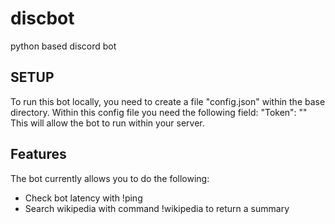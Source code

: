 # discbot
python based discord bot

## SETUP
To run this bot locally, you need to create a file "config.json" within the base directory.
Within this config file you need the following field:
"Token": "<your discord token>"
This will allow the bot to run within your server.

## Features
The bot currently allows you to do the following:
- Check bot latency with !ping
- Search wikipedia with command !wikipedia to return a summary

